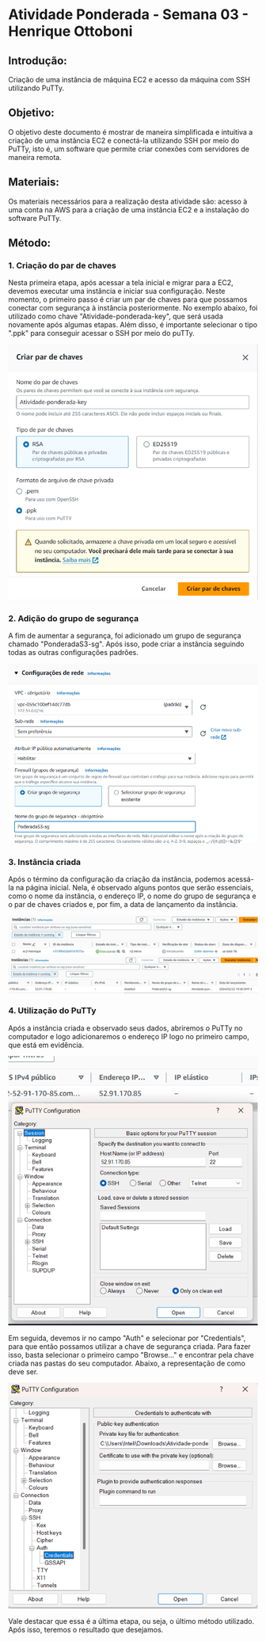 # Atividade Ponderada - Semana 03 - Henrique Ottoboni

## Introdução:

Criação de uma instância de máquina EC2 e acesso da máquina com SSH utilizando PuTTy.

## Objetivo:

O objetivo deste documento é mostrar de maneira simplificada e intuitiva a criação de uma instância EC2 e conectá-la utilizando SSH por meio do PuTTy, isto é, um software que permite criar conexões com servidores de maneira remota.

## Materiais:

Os materiais necessários para a realização desta atividade são: acesso à uma conta na AWS para a criação de uma instância EC2 e a instalação do software PuTTy.

## Método:

### 1. Criação do par de chaves

Nesta primeira etapa, após acessar a tela inicial e migrar para a EC2, devemos executar uma instância e iniciar sua configuração. Neste momento, o primeiro passo é criar um par de chaves para que possamos conectar com segurança à instância posteriormente. No exemplo abaixo, foi utilizado como chave "Atividade-ponderada-key", que será usada novamente após algumas etapas. Além disso, é importante selecionar o tipo ".ppk" para conseguir acessar o SSH por meio do puTTy.

<img src='./img/imagem 1.png'>

### 2. Adição do grupo de segurança

A fim de aumentar a segurança, foi adicionado um grupo de segurança chamado "PonderadaS3-sg". Após isso, pode criar a instância seguindo todas as outras configurações padrões.

<img src='./img/imagem 2.png'>

### 3. Instância criada

Após o término da configuração da criação da instância, podemos acessá-la na página inicial. Nela, é observado alguns pontos que serão essenciais, como o nome da instância, o endereço IP, o nome do grupo de segurança e o par de chaves criados e, por fim, a data de lançamento da instância.

<img src='./img/imagem 3.png'>
<img src='./img/imagem 4.png'>

### 4. Utilização do PuTTy

Após a instância criada e observado seus dados, abriremos o PuTTy no computador e logo adicionaremos o endereço IP logo no primeiro campo, que está em evidência. 

<img src='./img/imagem 5.png'>

Em seguida, devemos ir no campo "Auth" e selecionar por "Credentials", para que então possamos utilizar a chave de segurança criada. Para fazer isso, basta selecionar o primeiro campo "Browse..." e encontrar pela chave criada nas pastas do seu computador. Abaixo, a representação de como deve ser.

<img src='./img/imagem 6.png'>

 Vale destacar que essa é a última etapa, ou seja, o último método utilizado. Após isso, teremos o resultado que desejamos.

 